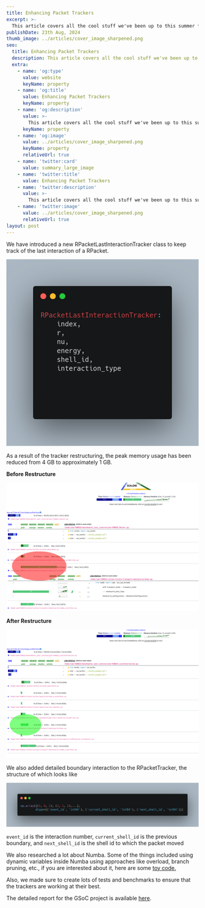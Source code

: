 ```yaml
---
title: Enhancing Packet Trackers
excerpt: >-
  This article covers all the cool stuff we've been up to this summer for the GSoC project related to packet trackers.
publishDate: 23th Aug, 2024
thumb_image: ../articles/cover_image_sharpened.png
seo:
  title: Enhancing Packet Trackers
  description: This article covers all the cool stuff we've been up to this summer for the GSoC project related to packet trackers.
  extra:
    - name: 'og:type'
      value: website
      keyName: property
    - name: 'og:title'
      value: Enhancing Packet Trackers
      keyName: property
    - name: 'og:description'
      value: >-
        This article covers all the cool stuff we've been up to this summer for the GSoC project related to packet trackers.
      keyName: property
    - name: 'og:image'
      value: ../articles/cover_image_sharpened.png
      keyName: property
      relativeUrl: true
    - name: 'twitter:card'
      value: summary_large_image
    - name: 'twitter:title'
      value: Enhancing Packet Trackers
    - name: 'twitter:description'
      value: >-
        This article covers all the cool stuff we've been up to this summer for the GSoC project related to packet trackers.
    - name: 'twitter:image'
      value: ../articles/cover_image_sharpened.png
      relativeUrl: true
layout: post
---
```


We have introduced a new RPacketLastInteractionTracker class to keep track of the last interaction of a RPacket.

<img src='\../articles/RPacketLastInteractionTracker.png' alt='Image'>

As a result of the tracker restructuring, the peak memory usage has been reduced from 4 GB to approximately 1 GB.

<strong>Before Restructure</strong>

<img src='\../articles/beforeRestructure.png' alt='Image'>

<strong>After Restructure</strong>

<img src='\../articles/afterRestructure.png' alt='Image'>

We also added detailed boundary interaction to the RPacketTracker, the structure of which looks like

<img src='\../articles/boundary_interaction.png' alt='Image'>

`event_id` is the interaction number, `current_shell_id` is the previous boundary, and `next_shell_id` is the shell id to which the packet moved

We also researched a lot about Numba. Some of the things included using dynamic variables inside Numba using approaches like overload, branch pruning, etc., if you are interested about it, here are some <a href='https://gist.github.com/Sumit112192/6ddf8cb7be016caba1ce98feca95815d'>toy code.</a>

Also, we made sure to create lots of tests and benchmarks to ensure that the trackers are working at their best.

The detailed report for the GSoC project is available <a href='https://gist.github.com/Sumit112192/fc0140fa2d11bb903bd2d0e0ce0c8462'>here</a>.


